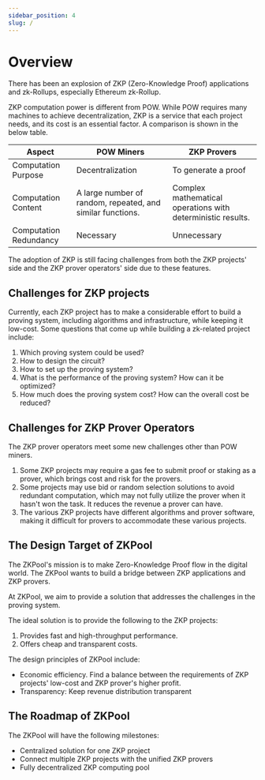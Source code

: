 ```yaml
---
sidebar_position: 4
slug: /
---
```


# Overview

There has been an explosion of ZKP (Zero-Knowledge Proof) applications and zk-Rollups, especially Ethereum zk-Rollup. 

ZKP computation power is different from POW. While POW requires many machines to achieve decentralization, ZKP is a service that each project needs, and its cost is an essential factor. A comparison is shown in the below table.

| Aspect | POW Miners | ZKP Provers |
| --- | --- | --- |
| Computation Purpose | Decentralization | To generate a proof |
| Computation Content | A large number of random, repeated, and similar functions. | Complex mathematical operations with deterministic results. |
| Computation Redundancy | Necessary | Unnecessary |

The adoption of ZKP is still facing challenges from both the ZKP projects' side and the ZKP prover operators' side due to these features.

## Challenges for ZKP projects

Currently, each ZKP project has to make a considerable effort to build a proving system, including algorithms and infrastructure, while keeping it low-cost. Some questions that come up while building a zk-related project include:

1. Which proving system could be used?
2. How to design the circuit?
3. How to set up the proving system?
4. What is the performance of the proving system? How can it be optimized?
5. How much does the proving system cost? How can the overall cost be reduced?

## Challenges for ZKP Prover Operators

The ZKP prover operators meet some new challenges other than POW miners.

1.  Some ZKP projects may require a gas fee to submit proof or staking as a prover, which brings cost and risk for the provers. 
2. Some projects may use bid or random selection solutions to avoid redundant computation, which may not fully utilize the prover when it hasn't won the task. It reduces the revenue a prover can have. 
3. The various ZKP projects have different algorithms and prover software, making it difficult for provers to accommodate these various projects.

## The Design Target of ZKPool

The ZKPool's mission is to make Zero-Knowledge Proof flow in the digital world. The ZKPool wants to build a bridge between ZKP applications and ZKP provers.

At ZKPool, we aim to provide a solution that addresses the challenges in the proving system.

The ideal solution is to provide the following to the ZKP projects:

1. Provides fast and high-throughput performance.
2. Offers cheap and transparent costs.

The design principles of ZKPool include:

- Economic efficiency. Find a balance between the requirements of ZKP projects' low-cost and ZKP prover's higher profit.
- Transparency: Keep revenue distribution transparent

## The Roadmap of ZKPool

The ZKPool will have the following milestones:

- Centralized solution for one ZKP project
- Connect multiple ZKP projects with the unified ZKP provers
- Fully decentralized ZKP computing pool
